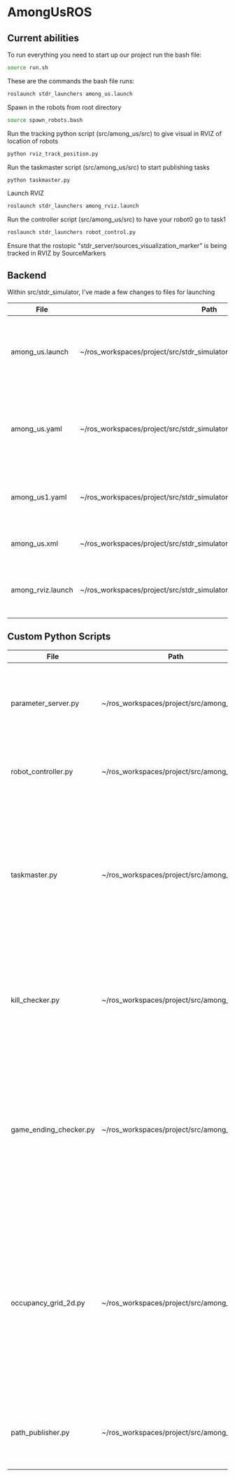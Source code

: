 # AmongUsROS

## Current abilities
To run everything you need to start up our project run the bash file:
```bash
source run.sh
```

These are the commands the bash file runs:

```bash
roslaunch stdr_launchers among_us.launch

```
Spawn in the robots from root directory
```bash
source spawn_robots.bash
```
Run the tracking python script (src/among_us/src) to give visual in RVIZ of location of robots
```bash
python rviz_track_position.py
```
Run the taskmaster script (src/among_us/src) to start publishing tasks
```bash
python taskmaster.py
```
Launch RVIZ
```bash
roslaunch stdr_launchers among_rviz.launch
```
Run the controller script (src/among_us/src) to have your robot0 go to task1
```bash
roslaunch stdr_launchers robot_control.py
```
Ensure that the rostopic "stdr_server/sources_visualization_marker" is being tracked in RVIZ by SourceMarkers

## Backend
Within src/stdr_simulator, I've made a few changes to files for launching 

| File            | Path                                                                        | What it does                                                                                                                                       |
|-----------------|-----------------------------------------------------------------------------|----------------------------------------------------------------------------------------------------------------------------------------------------|
| among_us.launch | ~/ros_workspaces/project/src/stdr_simulator/stdr_launchers/launch           | Opens the map yaml and specifies robot parameters according to among_us1.yaml file in the resources/robots directory                               |
| among_us.yaml   | ~/ros_workspaces/project/src/stdr_simulator/stdr_resources/maps/among_us    | Specifies the map for among us. Used adobe illustrator to get the walls of the actual among us map which is stored in among-us-edges-fixed-ai.png. |
| among_us1.yaml  | ~/ros_workspaces/project/src/stdr_simulator/stdr_resources/resources/robots | Specifies robot parameters. For right now, it's a slight variation  of pandora_robot.yaml in the same folder.                                      |
| among_us.xml    | ~/ros_workspaces/project/src/stdr_simulator/stdr_resources/resources/robots | Calls the yaml file. Direct copy except for one change of pandora_robot.xml                                                                        |
| among_rviz.launch    | ~/ros_workspaces/project/src/stdr_simulator/stdr_launchers/launch | Hosts the parameters for rviz to open manually tracking everything we want it to track so far                                                                        |



## Custom Python Scripts

| File            | Path                                                                        | What it does                                                                                                                                       |
|-----------------|-----------------------------------------------------------------------------|----------------------------------------------------------------------------------------------------------------------------------------------------|
| parameter_server.py | ~/ros_workspaces/project/src/among_us/src           | Creates a subscriber object to receive Odometry message from the robots to update robot position parameters.                               |
| robot_controller.py | ~/ros_workspaces/project/src/among_us/src            | Controls a robot from their current position to go to a target position as dictated by the taskmaster. |
| taskmaster.py | ~/ros_workspaces/project/src/among_us/src             |  Consistently assigns crewmates to their tasks and assigns impostors a crewmate to kill. This is where the A* algorithm is run, and individual waypoints are sent to each of the crewmates, which simplifies controller implementation|
| kill_checker.py | ~/ros_workspaces/project/src/among_us/src           | Continuously checks if an impostor is in close enough range to kill a crewmate. If so, the impostor kills the crewmate and the proper parameters are updated. |
| game_ending_checker.py | ~/ros_workspaces/project/src/among_us/src           | Continuously checks if crewmates completed all tasks or if impostors have killed all the crewmates. If crewmates complete all tasks before the impostors have a chance to kill all crewmates, then the crewmates win the game. Otherwise, the impostors win. |
| occupancy_grid_2d.py | ~/ros_workspaces/project/src/among_us/src           | Initialized by running mapping_node.py and controlling one robot using STDR Tele-op Keyboard and moving the robot through the map. As the game progresses, all robots will contribute to the occupancy grid as they move through the map. Path planning is performed on the continuously updating occupancy grid. |
| path_publisher.py | ~/ros_workspaces/project/src/among_us/src            | Continuously checks for the robot path parameter and publishes it to RVIZ for visualization purposes. |
                





